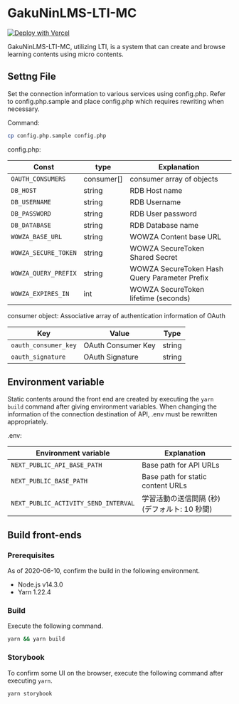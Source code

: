 # GakuNinLMS-LTI-MC

[![Deploy with Vercel](https://vercel.com/button)](https://vercel.com/new/git/external?repository-url=https%3A%2F%2Fgithub.com%2Fnpocccties%2FChibiCHiLO&env=NEXT_PUBLIC_API_BASE_PATH,FRONTEND_ORIGIN,FRONTEND_PATH,SESSION_SECRET,DATABASE_URL)

GakuNinLMS-LTI-MC, utilizing LTI, is a system that can create and browse learning contents using micro contents.

## Settng File

Set the connection information to various services using config.php.
Refer to config.php.sample and place config.php which requires rewriting when necessary.

Command:

```sh
cp config.php.sample config.php
```

config.php:

| Const                | type       | Explanation                                   |
| -------------------- | ---------- | --------------------------------------------- |
| `OAUTH_CONSUMERS`    | consumer[] | consumer array of objects                     |
| `DB_HOST`            | string     | RDB Host name                                 |
| `DB_USERNAME`        | string     | RDB Username                                  |
| `DB_PASSWORD`        | string     | RDB User password                             |
| `DB_DATABASE`        | string     | RDB Database name                             |
| `WOWZA_BASE_URL`     | string     | WOWZA Content base URL                        |
| `WOWZA_SECURE_TOKEN` | string     | WOWZA SecureToken Shared Secret               |
| `WOWZA_QUERY_PREFIX` | string     | WOWZA SecureToken Hash Query Parameter Prefix |
| `WOWZA_EXPIRES_IN`   | int        | WOWZA SecureToken lifetime (seconds)          |

consumer object: Associative array of authentication information of OAuth

| Key                  | Value              | Type   |
| -------------------- | ------------------ | ------ |
| `oauth_consumer_key` | OAuth Consumer Key | string |
| `oauth_signature`    | OAuth Signature    | string |

## Environment variable

Static contents around the front end are created by executing the `yarn build` command after giving environment variables.
When changing the information of the connection destination of API, .env must be rewritten appropriately.

.env:

| Environment variable                 | Explanation                                   |
| ------------------------------------ | --------------------------------------------- |
| `NEXT_PUBLIC_API_BASE_PATH`          | Base path for API URLs                        |
| `NEXT_PUBLIC_BASE_PATH`              | Base path for static content URLs             |
| `NEXT_PUBLIC_ACTIVITY_SEND_INTERVAL` | 学習活動の送信間隔 (秒) (デフォルト: 10 秒間) |

## Build front-ends

### Prerequisites

As of 2020-06-10, confirm the build in the following environment.

- Node.js v14.3.0
- Yarn 1.22.4

### Build

Execute the following command.

```sh
yarn && yarn build
```

### Storybook

To confirm some UI on the browser, execute the following command after executing `yarn`.

```sh
yarn storybook
```
